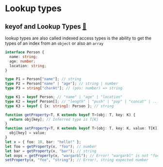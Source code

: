 # Lookup types 

## keyof and Lookup Types [📑](https://www.typescriptlang.org/docs/handbook/release-notes/typescript-2-1.html#keyof-and-lookup-types)

lookup types are also called indexed access types is the ability to get the types of an index from an `object` or also an `array`

```ts
interface Person {
  name: string;
  age: number;
  location: string;
}

type P1 = Person["name"]; // string
type P2 = Person["name" | "age"]; // string | number
type P3 = string["charAt"]; // (pos: number) => string

type K1 = keyof Person; // "name" | "age" | "location"
type K2 = keyof Person[]; // "length" | "push" | "pop" | "concat" | ...
type K3 = keyof { [x: string]: Person }; // string

function getProperty<T, K extends keyof T>(obj: T, key: K) {
  return obj[key]; // Inferred type is T[K]
}
function setProperty<T, K extends keyof T>(obj: T, key: K, value: T[K]) {
  obj[key] = value;
}
let x = { foo: 10, bar: "hello!" };
let foo = getProperty(x, "foo"); // number
let bar = getProperty(x, "bar"); // string
let oops = getProperty(x, "wargarbl"); // Error! "wargarbl" is not "foo" | "bar"
setProperty(x, "foo", "string"); // Error!, string expected number
```